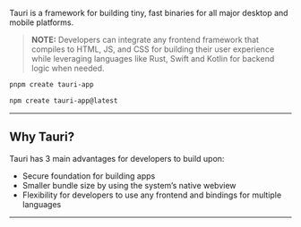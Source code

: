 
Tauri is a framework for building tiny, fast binaries for all major desktop and mobile platforms.

> **NOTE:** Developers can integrate any frontend framework that compiles to HTML, JS, and CSS for building their user experience while leveraging languages like Rust, Swift and Kotlin for backend logic when needed.

```zsh
pnpm create tauri-app
```

```bash
npm create tauri-app@latest
```

---
## Why Tauri?

Tauri has 3 main advantages for developers to build upon:

- Secure foundation for building apps
- Smaller bundle size by using the system’s native webview
- Flexibility for developers to use any frontend and bindings for multiple languages

---

